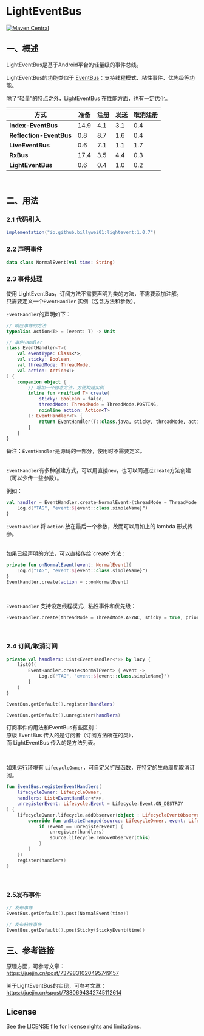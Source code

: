 # LightEventBus

[![Maven Central](https://img.shields.io/maven-central/v/io.github.billywei01/lightevent)](https://search.maven.org/artifact/io.github.billywei01/lightevent)

## 一、概述
LightEventBus是基于Android平台的轻量级的事件总线。<br>

LightEventBus的功能类似于 [EventBus](https://github.com/greenrobot/EventBus)：支持线程模式、粘性事件、优先级等功能。<br>

除了“轻量”的特点之外，LightEventBus 在性能方面，也有一定优化。

| 方式                     | 准备 | 注册  | 发送  | 取消注册 |
| ----------------------- | ---- | --- | --- | ---- |
| **Index-EventBus**      | 14.9 | 4.1 | 3.1 | 0.4  |
| **Reflection-EventBus** | 0.8  | 8.7 | 1.6 | 0.4  |
| **LiveEventBus**        | 0.6  | 7.1 | 1.1 | 1.7  |
| **RxBus**               | 17.4 | 3.5 | 4.4 | 0.3  |
| **LightEventBus**       | 0.6  | 0.4 | 1.0 | 0.2  |

<br>

## 二、用法

### 2.1 代码引入

```gradle
implementation("io.github.billywei01:lightevent:1.0.7")
```

### 2.2 声明事件
```kotlin
data class NormalEvent(val time: String)
```

### 2.3 事件处理
使用 LightEventBus，订阅方法不需要声明为类的方法，不需要添加注解。 <br>
只需要定义一个`EventHandler` 实例（包含方法和参数）。

`EventHandler`的声明如下：

```kotlin
// 响应事件的方法
typealias Action<T> = (event: T) -> Unit

// 事件Handler
class EventHandler<T>( 
    val eventType: Class<*>,
    val sticky: Boolean,
    val threadMode: ThreadMode,
    val action: Action<T>  
) {
    companion object {
        // 增加一个静态方法，方便构建实例
        inline fun <reified T> create(
            sticky: Boolean = false,
            threadMode: ThreadMode = ThreadMode.POSTING,
            noinline action: Action<T>
        ): EventHandler<T> {
            return EventHandler(T::class.java, sticky, threadMode, action)
        }
    }
}
```

备注：`EventHandler`是源码的一部分，使用时不需要定义。<br>
<br>

`EventHandler`有多种创建方式，可以用直接`new`，也可以同通过`create`方法创建（可以少传一些参数）。 <br>

例如：
```kotlin
val handler = EventHandler.create<NormalEvent>(threadMode = ThreadMode.MAIN) { event ->
    Log.d("TAG", "event:${event::class.simpleName}")
}
```

`EventHandler` 将 `action` 放在最后一个参数，故而可以用如上的 lambda 形式传参。 <br>

<br>
如果已经声明的方法，可以直接传给`create`方法：

```kotlin
private fun onNormalEvent(event: NormalEvent){
    Log.d("TAG", "event:${event::class.simpleName}")
}
EventHandler.create(action = ::onNormalEvent)
```

<br>

`EventHandler` 支持设定线程模式、粘性事件和优先级：

```kotlin
EventHandler.create(threadMode = ThreadMode.ASYNC, sticky = true, priority = 100, action = ::onNormalEvent)
```

<br>

### 2.4 订阅/取消订阅
```kotlin
private val handlers: List<EventHandler<*>> by lazy {
    listOf(
        EventHandler.create<NormalEvent> { event ->
            Log.d("TAG", "event:${event::class.simpleName}")
        }
    )
}

EventBus.getDefault().register(handlers)

EventBus.getDefault().unregister(handlers)    
```

订阅事件的用法和EventBus有些区别：<br>
原版 EventBus 传入的是订阅者（订阅方法所在的类），<br>
而 LightEventBus 传入的是方法列表。

<br>

如果运行环境有 `LifecycleOwner`，可自定义扩展函数，在特定的生命周期取消订阅。<br>


```kotlin
fun EventBus.registerEventHandlers(
    lifecycleOwner: LifecycleOwner,
    handlers: List<EventHandler<*>>,
    unregisterEvent: Lifecycle.Event = Lifecycle.Event.ON_DESTROY
) {
    lifecycleOwner.lifecycle.addObserver(object : LifecycleEventObserver {
        override fun onStateChanged(source: LifecycleOwner, event: Lifecycle.Event) {
            if (event == unregisterEvent) {
                unregister(handlers)
                source.lifecycle.removeObserver(this)
            }
        }
    })
    register(handlers)
}
```

<br>

### 2.5发布事件
```kotlin
// 发布事件
EventBus.getDefault().post(NormalEvent(time)) 

// 发布粘性事件
EventBus.getDefault().postSticky(StickyEvent(time))
```

## 三、参考链接
原理方面，可参考文章：<br>
https://juejin.cn/post/7379831020495749157

关于LightEventBus的实现，可参考文章：<br>
https://juejin.cn/spost/7380694342745112614

## License
See the [LICENSE](LICENSE.md) file for license rights and limitations.

